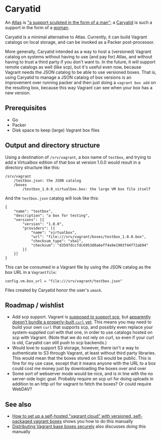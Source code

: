 # Caryatid

An [Atlas](https://atlas.hashicorp.com) is ["a support sculpted in the form of a man"](https://en.wikipedia.org/wiki/Atlas_(architecture)); a [Caryatid](https://github.com/mrled/packer-post-processor-caryatid) is such a support in the form of a [woman](https://en.wikipedia.org/wiki/Caryatid).

Caryatid is a minimal alternative to Atlas. Currently, it can build Vagrant catalogs on local storage, and can be invoked as a Packer post-processor.

More generally, Caryatid intended as a way to host a (versioned) Vagrant catalog on systems without having to use (and pay for) Atlas, and without having to trust a third party if you don't want to. In the future, it will support remote catalogs as well (like scp), but it's useful even now, because Vagrant needs the JSON catalog to be able to use versioned boxes. That is, using Caryatid to manage a JSON catalog of box versions is an improvement over running packer and then just doing a `vagrant box add` on the resulting box, because this way Vagrant can see when your box has a new version.

## Prerequisites

- Go
- Packer
- Disk space to keep (large) Vagrant box files

## Output and directory structure

Using a destination of `/srv/vagrant`, a box name of `testbox`, and trying to add a Virtualbox edition of that box at version 1.0.0 would result in a directory structure like this:

    /srv/vagrant
        /testbox.json: the JSON catalog
        /boxes
            /testbox_1.0.0_virtualbox.box: the large VM box file itself

And the `testbox.json` catalog will look like this:

    {
        "name": "testbox",
        "description": "a box for testing",
        "versions": [{
            "version": "1.0.0",
            "providers": [{
                "name": "virtualbox",
                "url": "file:///srv/vagrant/boxes/testbox_1.0.0.box",
                "checksum_type": "sha1",
                "checksum": "d3597dccfdc6953d0a6eff4a9e1903f44f72ab94"
            }]
        }]
    }

This can be consumed in a Vagrant file by using the JSON catalog as the box URL in a `Vagrantfile`:

    config.vm.box_url = "file:///srv/vagrant/testbox.json"

Files created by Caryatid honor the user's `umask`.

## Roadmap / wishlist

- Add scp support. Vagrant is [supposed to support scp](https://github.com/mitchellh/vagrant/pull/1041), but [apparently doesn't bundle a properly-built `curl` yet](https://github.com/mitchellh/vagrant-installers/issues/30). This means you may need to build your own `curl` that supports scp, and possibly even replace your system-supplied curl with that one, in order to use catalogs hosted on scp with Vagrant. (Note that we do not rely on curl, so even if your curl is old, Caryatid can still push to scp backends.)
- Would love to support S3 storage, however, there isn't a way to authenticate to S3 through Vagrant, at least without third party libraries. This would mean that the boxes stored on S3 would be public. This is fine for my use case, except that it means anyone with the URL to a box could cost me money just by downloading the boxes over and over
- Some sort of webserver mode would be nice, and is in line with the no server-side logic goal. Probably require an scp url for doing uploads in addition to an http url for vagrant to fetch the boxes? Or could require WebDAV?

## See also

- [How to set up a self-hosted "vagrant cloud" with versioned, self-packaged vagrant boxes](https://github.com/hollodotme/Helpers/blob/master/Tutorials/vagrant/self-hosted-vagrant-boxes-with-versioning.md) shows you how to do this manually
- [Distributing Vagrant base boxes securely](http://chase-seibert.github.io/blog/2014/05/18/vagrant-authenticated-private-box-urls.html) also discusses doing this manually

